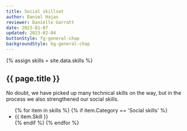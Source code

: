 ```yaml
---
title: Social skillset
author: Daniel Hajas
reviewer: Danielle Garratt
date: 2023-01-07
updated: 2023-02-04
buttonStyle: fg-general-chap
backgroundStyle: bg-general-chap
---
```


{% assign skills = site.data.skills %}

## {{ page.title }}

No doubt, we have picked up many technical skills on the way, but in the process we also strengthened our social skills.

<ul id="social-skills">
{% for item in skills %}
{% if item.Category == 'Social skills' %}
<li>
{{ item.Skill }}
</li>
{% endif %}
{% endfor %}
</ul>
